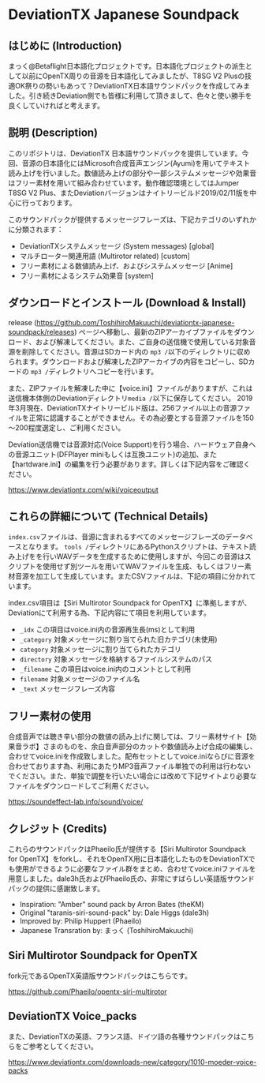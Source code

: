 # DeviationTX Japanese Soundpack
## はじめに (Introduction)

まっく@Betaflight日本語化プロジェクトです。日本語化プロジェクトの派生として以前にOpenTX周りの音源を日本語化してみましたが、T8SG V2 Plusの技適OK祭りの勢いもあって？DeviationTX日本語サウンドパックを作成してみました。引き続きDeviation側でも皆様に利用して頂きまして、色々と使い勝手を良くしていければと考えます。



## 説明 (Description)

このリポジトリは、DeviationTX 日本語サウンドパックを提供しています。今回、音源の日本語化にはMicrosoft合成音声エンジン(Ayumi)を用いてテキスト読み上げを行いました。数値読み上げの部分や一部システムメッセージや効果音はフリー素材を用いて組み合わせています。動作確認環境としてはJumper T8SG V2 Plus、またDeviationバージョンはナイトリービルド2019/02/11版を中心に行っております。

このサウンドパックが提供するメッセージフレーズは、下記カテゴリのいずれかに分類されます：

 * DeviationTXシステムメッセージ (System messages) [global]
 * マルチローター関連用語 (Multirotor related) [custom]
 * フリー素材による数値読み上げ、およびシステムメッセージ [Anime]
 * フリー素材によるシステム効果音 [system]



## ダウンロードとインストール (Download & Install)

release (https://github.com/ToshihiroMakuuchi/deviationtx-japanese-soundpack/releases) ページへ移動し、最新のZIPアーカイブファイルをダウンロード、および解凍してください。また、ご自身の送信機で使用している対象音源を削除してください。音源はSDカード内の `mp3 /`以下のディレクトリに収められます。ダウンロードおよび解凍したZIPアーカイブの内容をコピーし、SDカードの `mp3 /`ディレクトリへコピーを行います。

また、ZIPファイルを解凍した中に【voice.ini】ファイルがありますが、これは送信機本体側のDeviationディレクトリ`media /`以下に保存してください。
2019年3月現在、DeviationTXナイトリービルド版は、256ファイル以上の音源ファイルを正常に認識することができません。その為必要とする音源ファイルを150～200程度選定し、ご利用ください。

Deviation送信機では音源対応(Voice Support)を行う場合、ハードウェア自身への音源ユニット(DFPlayer miniもしくは互換ユニット)の追加、また【hartdware.ini】の編集を行う必要があります。詳しくは下記内容をご確認ください。

https://www.deviationtx.com/wiki/voiceoutput



## これらの詳細について (Technical Details)

`index.csv`ファイルは、音源に含まれるすべてのメッセージフレーズのデータベースとなります。
`tools /`ディレクトリにあるPythonスクリプトは、テキスト読み上げをを行いWAVデータを生成するために使用しますが、今回この音源はスクリプトを使用せず別ツールを用いてWAVファイルを生成、もしくはフリー素材音源を加工して生成しています。またCSVファイルは、下記の項目に分かれています。

index.csv項目は【Siri Multirotor Soundpack for OpenTX】に準拠しますが、Deviationにて利用する為、下記内容にて項目を利用しています。

 * `_idx` この項目はvoice.ini内の音源再生長(ms)として利用
 * `_category` 対象メッセージに割り当てられた旧カテゴリ(未使用)
 * `category` 対象メッセージに割り当てられたカテゴリ
 * `directory` 対象メッセージを格納するファイルシステムのパス
 * `_filename`  この項目はvoice.ini内のコメントとして利用
 * `filename` 対象メッセージのファイル名
 * `_text` メッセージフレーズ内容



## フリー素材の使用

合成音声では聴き辛い部分の数値の読み上げに関しては、フリー素材サイト【効果音ラボ】さまのものを、余白音声部分のカットや数値読み上げ合成の編集し、合わせてvoice.iniを作成致しました。配布セットとしてvoice.iniならびに音源を合わせております為、利用にあたりMP3音声ファイル単独での利用は行わないでください。また、単独で調整を行いたい場合には改めて下記サイトより必要なファイルをダウンロードしてご利用ください。

https://soundeffect-lab.info/sound/voice/



## クレジット (Credits)

これらのサウンドパックはPhaeilo氏が提供する【Siri Multirotor Soundpack for OpenTX】をforkし、それをOpenTX用に日本語化したものをDeviationTXでも使用ができるように必要なファイル群をまとめ、合わせてvoice.iniファイルを用意しました。dale3h氏およびPhaeilo氏の、非常にすばらしい英語版サウンドパックの提供に感謝致します。

* Inspiration: "Amber" sound pack by Arron Bates (theKM)
* Original "taranis-siri-sound-pack" by: Dale Higgs (dale3h)
* Improved by: Philip Huppert (Phaeilo)
* Japanese Transration by: まっく (ToshihiroMakuuchi)



## Siri Multirotor Soundpack for OpenTX

fork元であるOpenTX英語版サウンドパックはこちらです。

https://github.com/Phaeilo/opentx-siri-multirotor

## DeviationTX Voice_packs
また、DeviationTXの英語、フランス語、ドイツ語の各種サウンドパックはこちらをご参考としてください。

https://www.deviationtx.com/downloads-new/category/1010-moeder-voice-packs


